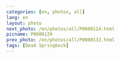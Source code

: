 ```yaml
---
categories: [en, photos, all]
lang: en
layout: photo
next_photo: /en/photos/all/P0000124.html
picname: P0000129
prev_photo: /en/photos/all/P0000132.html
tags: [Dead Springbock]
---
```

